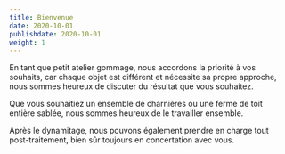 ```yaml
---
title: Bienvenue
date: 2020-10-01
publishdate: 2020-10-01
weight: 1
---
```

En tant que petit atelier gommage, nous accordons la priorité à vos souhaits, car chaque objet est différent et nécessite sa propre approche, nous sommes heureux de discuter du résultat que vous souhaitez.

Que vous souhaitiez un ensemble de charnières ou une ferme de toit entière sablée, nous sommes heureux de le travailler ensemble.

Après le dynamitage, nous pouvons également prendre en charge tout post-traitement, bien sûr toujours en concertation avec vous.